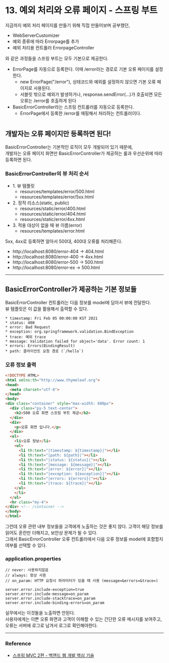# 13. 예외 처리와 오류 페이지 - 스프링 부트

지금까지 예외 처리 페이지를 만들기 위해 직접 만들어보며 공부했던,
- WebServerCustomizer
- 예외 종류에 따라 Errorpage를 추가
- 예외 처리용 컨트롤러 ErrorpageController

와 같은 과정들을 스프링 부트는 모두 기본으로 제공한다.

- ErrorPage를 자동으로 등록한다. 이때 /error라는 경로로 기본 오류 페이지를 설정한다.
    - new ErrorPage("/error"), 상태코드와 예외를 설정하지 않으면 기본 오류 페이지로 사용된다.
    - 서블릿 밖으로 예외가 발생하거나, response.sendError(...)가 호출되면 모든 오류는 /error를 호출하게 된다
- BasicErrorController라는 스프링 컨트롤러를 자동으로 등록한다.
    - ErrorPage에서 등록한 /error를 매핑해서 처리하는 컨트롤러이다.

#

## 개발자는 오류 페이지만 등록하면 된다!

BasicErrorController는 기본적인 로직이 모두 개발되어 있기 때문에,  
개발자는 오류 페이지 화면만 BasicErrorController가 제공하는 룰과 우선순위에 따라 등록하면 된다.

### BasicErrorController의 뷰 처리 순서

- 1\. 뷰 템플릿
    - resources/templates/error/500.html
    - resources/templates/error/5xx.html
- 2\. 정적 리소스(static, public)
    - resources/static/error/400.html
    - resources/static/error/404.html
    - resources/static/error/4xx.html
- 3\. 적용 대상이 없을 때 뷰 이름(error)
    - resources/templates/error.html

5xx, 4xx로 등록하면 알아서 500대, 400대 오류를 처리해준다.  
- http://localhost:8080/error-404 -> 404.html
- http://localhost:8080/error-400 -> 4xx.html
- http://localhost:8080/error-500 -> 500.html
- http://localhost:8080/error-ex -> 500.html

---

## BasicErrorController가 제공하는 기본 정보들

BasicErrorController 컨트롤러는 다음 정보를 model에 담아서 뷰에 전달한다.  
뷰 템플릿은 이 값을 활용해서 출력할 수 있다.

```
* timestamp: Fri Feb 05 00:00:00 KST 2021
* status: 400
* error: Bad Request
* exception: org.springframework.validation.BindException
* trace: 예외 trace
* message: Validation failed for object='data'. Error count: 1
* errors: Errors(BindingResult)
* path: 클라이언트 요청 경로 (`/hello`)
```

### 오류 정보 출력

```html
<!DOCTYPE HTML>
<html xmlns:th="http://www.thymeleaf.org">
<head>
  <meta charset="utf-8">
</head>
<body>
<div class="container" style="max-width: 600px">
  <div class="py-5 text-center">
    <h2>500 오류 화면 스프링 부트 제공</h2>
  </div>
  <div>
    <p>오류 화면 입니다.</p>
  </div>
  <ul>
    <li>오류 정보</li>
    <ul>
      <li th:text="|timestamp: ${timestamp}|"></li>
      <li th:text="|path: ${path}|"></li>
      <li th:text="|status: ${status}|"></li>
      <li th:text="|message: ${message}|"></li>
      <li th:text="|error: ${error}|"></li>
      <li th:text="|exception: ${exception}|"></li>
      <li th:text="|errors: ${errors}|"></li>
      <li th:text="|trace: ${trace}|"></li>
    </ul>
    </li>
  </ul>
  <hr class="my-4">
</div> <!-- /container -->
</body>
</html>
```

그런데 오류 관련 내부 정보들을 고객에게 노출하는 것은 좋지 않다. 고객이 해당 정보를 읽어도 혼란만 더해지고, 보안상 문제가 될 수 있다.  
그래서 BasicErrorController 오류 컨트롤러에서 다음 오류 정보를 model에 포함할지 여부를 선택할 수 있다.

### application.properties
```
// never: 사용하지않음
// always: 항상 사용
// on_param: HTTP 요청시 파라미터가 있을 때 사용 (message=&errors=&trace=)

server.error.include-exception=true
server.error.include-message=on_param
server.error.include-stacktrace=on_param
server.error.include-binding-errors=on_param
```

실무에서는 이것들을 노출하면 안된다.  
사용자에게는 이쁜 오류 화면과 고객이 이해할 수 있는 간단한 오류 메시지를 보여주고,  
오류는 서버에 로그로 남겨서 로그로 확인해야한다.

---

### Reference
- [스프링 MVC 2편 - 백엔드 웹 개발 핵심 기술](https://www.inflearn.com/course/%EC%8A%A4%ED%94%84%EB%A7%81-mvc-2/dashboard)
